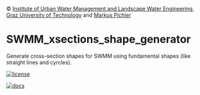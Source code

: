 © [Institute of Urban Water Management and Landscape Water Engineering](https://www.tugraz.at), [Graz University of Technology](https://www.tugraz.at/home/) and [Markus Pichler](mailto:markus.pichler@tugraz.at)

# SWMM_xsections_shape_generator
Generate cross-section shapes for SWMM using fundamental shapes (like straight lines and cyrcles).

[![license](https://img.shields.io/github/license/markuspic/SWMM_xsections_shape_generator.svg?style=flat)](https://github.com/MarkusPic/SWMM_xsections_shape_generator/blob/master/LICENSE)

[![docs ](https://img.shields.io/badge/docs-good-brightgreen.svg?style=flat)](https://MarkusPic.github.io/SWMM_xsections_shape_generator/html/index.html)

